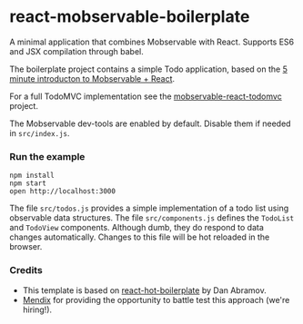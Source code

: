 react-mobservable-boilerplate
=====================

A minimal application that combines Mobservable with React. Supports ES6 and JSX compilation through babel.

The boilerplate project contains a simple Todo application, based on the [5 minute introducton to Mobservable + React](mweststrate.github.io/mobservable/getting-started.html).


For a full TodoMVC implementation see the [mobservable-react-todomvc](https://github.com/mweststrate/mobservable-react-todomvc) project.

The Mobservable dev-tools are enabled by default. Disable them if needed in `src/index.js`.

### Run the example

```
npm install
npm start
open http://localhost:3000
```

The file `src/todos.js` provides a simple implementation of a todo list using observable data structures.
The file `src/components.js` defines the `TodoList` and `TodoView` components. Although dumb, they do respond to data changes automatically.
Changes to this file will be hot reloaded in the browser.


### Credits

* This template is based on [react-hot-boilerplate](https://github.com/gaearon/react-hot-boilerplate) by Dan Abramov.
* [Mendix](http://github.com/mendix) for providing the opportunity to battle test this approach (we're hiring!).
